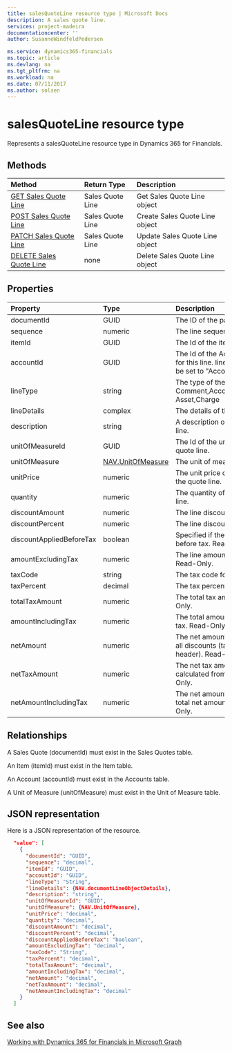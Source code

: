 ```yaml
---
title: salesQuoteLine resource type | Microsoft Docs
description: A sales quote line.
services: project-madeira
documentationcenter: ''
author: SusanneWindfeldPedersen

ms.service: dynamics365-financials
ms.topic: article
ms.devlang: na
ms.tgt_pltfrm: na
ms.workload: na
ms.date: 07/11/2017
ms.author: solsen
---
```


# salesQuoteLine resource type
Represents a salesQuoteLine resource type in Dynamics 365 for Financials.

## Methods

| Method       | Return Type  |Description|
|:---------------|:--------|:----------|
|[GET Sales Quote Line](../api/dynamics_get_salesquoteline.md)|Sales Quote Line|Get Sales Quote Line object|
|[POST Sales Quote Line](../api/dynamics_create_salesquoteline.md)|Sales Quote Line|Create Sales Quote Line object|
|[PATCH Sales Quote Line](../api/dynamics_update_salesquoteline.md)|Sales Quote Line|Update Sales Quote Line object|
|[DELETE Sales Quote Line](../api/dynamics_delete_salesquoteline.md)|none|Delete Sales Quote Line object|

## Properties
| Property	   | Type	|Description|
|:---------------|:--------|:----------|
|documentId|GUID|The ID of the parent quote.|
|sequence|numeric|The line sequence number.|
|itemId|GUID|The Id of the item in the quote line.|
|accountId|GUID|The Id of the Account that will be used for this line. lineType will automatically be set to "Account" if this is set.|
|lineType|string|The type of the line. Can be Comment,Account,Item,Resource,Fixed Asset,Charge|
|lineDetails|complex|The details of the line.|
|description|string|A description of the item in the quote line.|
|unitOfMeasureId|GUID|The Id of the unit of measure in the quote line.|
|unitOfMeasure|[NAV.UnitOfMeasure](../resources/dynamics_complex_types.md)|The unit of measure complex type.|
|unitPrice|numeric|The unit price of each individual item in the quote line.|
|quantity|numeric|The quantity of the item in the quote line.|
|discountAmount|numeric|The line discount amount.|
|discountPercent|numeric|The line discount percent.|
|discountAppliedBeforeTax|boolean|Specified if the discount is applied before tax. Read-Only.|
|amountExcludingTax|numeric|The line amount excluding the tax. Read-Only.|
|taxCode|string|The tax code for the line.|
|taxPercent|decimal|The tax percent for the line.|
|totalTaxAmount|numeric|The total tax amount for the line. Read-Only.|
|amountIncludingTax|numeric|The total amount for the line including tax. Read-Only.|
|netAmount|numeric|The net amount is the amount including all discounts (taken from quote header). Read-Only.|
|netTaxAmount|numeric|The net tax amount is the tax amount calculated from net amount. Read-Only.|
|netAmountIncludingTax|numeric|The net amount including tax is the total net amount including tax. Read-Only.|

## Relationships
A Sales Quote (documentId) must exist in the Sales Quotes table.

An Item (itemId) must exist in the Item table.

An Account (accountId) must exist in the Accounts table.

A Unit of Measure (unitOfMeasure) must exist in the Unit of Measure table.

## JSON representation

Here is a JSON representation of the resource.


```json
  "value": [
    {
      "documentId": "GUID",
      "sequence": "decimal",
      "itemId": "GUID",
      "accountId": "GUID",
      "lineType": "String",
      "lineDetails": {NAV.documentLineObjectDetails},
      "description": "string",
      "unitOfMeasureId": "GUID",
      "unitOfMeasure": {NAV.UnitOfMeasure},
      "unitPrice": "decimal",
      "quantity": "decimal",
      "discountAmount": "decimal",
      "discountPercent": "decimal",
      "discountAppliedBeforeTax": "boolean",
      "amountExcludingTax": "decimal",
      "taxCode": "String",
      "taxPercent": "decimal",
      "totalTaxAmount": "decimal",
      "amountIncludingTax": "decimal",
      "netAmount": "decimal",
      "netTaxAmount": "decimal",
      "netAmountIncludingTax": "decimal"
    }
  ]

```

## See also
[Working with Dynamics 365 for Financials in Microsoft Graph](../resources/dynamics_overview.md) 
